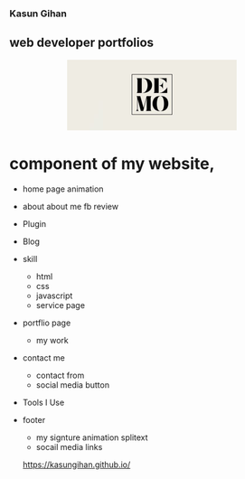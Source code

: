### Kasun Gihan 

## web developer portfolios

<p align="center"><img src="assets/images/logo.jpg" width="300">

# component of my website,

 - home page animation

 - about about me
	fb review 

 - Plugin

 - Blog

 - skill
	- html
	- css
	- javascript
	- service page 

 - portflio page
	- my work

 - contact me
	- contact from
	- social media button

 - Tools I Use

 - footer
	- my signture	animation splitext
	- socail media links
	
	https://kasungihan.github.io/

